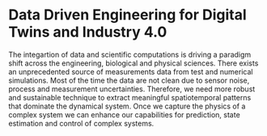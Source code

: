 # Data Driven Engineering for Digital Twins and Industry 4.0

The integartion of data and scientific computations is driving a paradigm shift across the engineering, biological and physical sciences. There exists an unprecedented source of measurements data from test and numerical simulations. Most of the time the data are not clean due to sensor noise, process and measurement uncertainties. Therefore, we need more robust and sustainable technique to extract meaningful spatiotemporal patterns that dominate the dynamical system. Once we capture the physics of a complex system we can enhance our capabilities for prediction, state estimation and control of complex systems.
